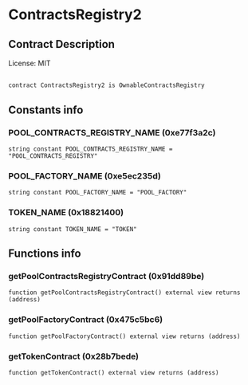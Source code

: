 # ContractsRegistry2

## Contract Description


License: MIT

## 

```solidity
contract ContractsRegistry2 is OwnableContractsRegistry
```


## Constants info

### POOL_CONTRACTS_REGISTRY_NAME (0xe77f3a2c)

```solidity
string constant POOL_CONTRACTS_REGISTRY_NAME = "POOL_CONTRACTS_REGISTRY"
```


### POOL_FACTORY_NAME (0xe5ec235d)

```solidity
string constant POOL_FACTORY_NAME = "POOL_FACTORY"
```


### TOKEN_NAME (0x18821400)

```solidity
string constant TOKEN_NAME = "TOKEN"
```


## Functions info

### getPoolContractsRegistryContract (0x91dd89be)

```solidity
function getPoolContractsRegistryContract() external view returns (address)
```


### getPoolFactoryContract (0x475c5bc6)

```solidity
function getPoolFactoryContract() external view returns (address)
```


### getTokenContract (0x28b7bede)

```solidity
function getTokenContract() external view returns (address)
```

